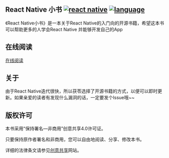 ## React Native 小书   [![react native](https://img.shields.io/badge/use-react%20native-blue.svg)](http://facebook.github.io/react-native/) [![language](https://img.shields.io/badge/language-%E4%B8%AD%E6%96%87-red.svg)](https://github.com/Elvenisboy/RNBook) 

《React Native小书》是一本关于React Native的入门向的开源书籍，希望这本书可以帮助更多的人学会React Native
并能够开发自己的App

## 在线阅读

[在线阅读](https://elvenisboy.gitbooks.io/rnbook/content/)
## 关于

由于React Native迭代很快，所以茯苓选择了开源书籍的方式，以便可以即时更新。如果亲爱的读者有发现什么漏洞的话，一定要发个Issue哦~~

## 版权许可

本书采用“保持署名—非商用”创意共享4.0许可证。

只要保持原作者署名和非商用，您可以自由地阅读、分享、修改本书。

详细的法律条文请参见[创意共享](http://creativecommons.org/licenses/by-nc/4.0/)网站。
